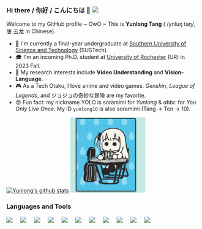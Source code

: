 ### Hi there / 你好 / こんにちは 👋 ![](https://komarev.com/ghpvc/?username=yunlong10&style=plastic)

Welcome to my GitHub profile ~ OwO ~ This is **Yunlong Tang** ( /ynluŋ taŋ/, 唐 云龙 in Chinese).
- 🏫 I'm currently a final-year undergraduate at [Southern University of Science and Technology](https://www.sustech.edu.cn/en/) (SUSTech).
- 🎓 I'm an incoming Ph.D. student at [University of Rochester](https://www.rochester.edu/) (UR) in 2023 Fall.
- 🎯 My research interests include **Video Understanding** and **Vision-Language**.
- 🎮 As a Tech Otaku, I love anime and video games. _Genshin_, _League of Legends_, and ジョジョの奇妙な冒険 are my favorite.
- 😜 Fun fact: my nickname YOLO is soramimi for _Yunlong_ & _abbr._ for _You Only Live Once_. My ID `yunlong10` is also soramimi (Tang → Ten → 10).

<!-- [![Top Langs](https://github-readme-stats.vercel.app/api/top-langs/?username=yunlong10&layout=compact&theme=default)](https://github.com/yunlong10/github-readme-stats) -->
[![Yunlong's github stats](https://github-readme-stats.vercel.app/api?username=yunlong10&theme=default)](https://github.com/yunlong10/github-readme-stats)
<img width="196" src="https://github.com/yunlong10/yunlong10/blob/main/gifs/preview0.gif"/>
<!-- <img width="196" src="https://github.com/yunlong10/yunlong10/blob/main/gifs/preview.gif"/> -->

### Languages and Tools
<img align="left" width="26px" src="https://github.com/yunlong10/devicon/blob/master/icons/python/python-original.svg" style="padding-right:10px;" />
<img align="left" width="26px" src="https://github.com/yunlong10/devicon/blob/master/icons/pytorch/pytorch-original.svg" style="padding-right:10px;" />
<img align="left" width="26px" src="https://github.com/microsoft/JARVIS/blob/8d925aa33ff058375d1c891fffc63a65150d5009/web/src/assets/huggingface.svg" style="padding-right:10px;" />
<img align="left" width="26px" src="https://github.com/yunlong10/devicon/blob/master/icons/vscode/vscode-original.svg" style="padding-right:10px;" />
<img align="left" width="26px" src="https://github.com/microsoft/JARVIS/blob/8d925aa33ff058375d1c891fffc63a65150d5009/web/src/assets/chatgpt.svg" style="padding-right:10px;" />
<img align="left" width="26px" src="https://github.com/yunlong10/devicon/blob/master/icons/anaconda/anaconda-original.svg" style="padding-right:10px;" />
<img align="left" width="26px" src="https://github.com/yunlong10/devicon/blob/master/icons/jupyter/jupyter-original.svg" style="padding-right:10px;" />
<img align="left" width="26px" src="https://github.com/yunlong10/devicon/blob/master/icons/github/github-original.svg" style="padding-right:10px;" />
<img align="left" width="26px" src="https://github.com/yunlong10/devicon/blob/master/icons/git/git-original.svg" style="padding-right:10px;" />
<img align="left" width="26px" src="https://github.com/yunlong10/devicon/blob/master/icons/opencv/opencv-original.svg" style="padding-right:10px;" />
<img align="left" width="26px" src="https://github.com/yunlong10/devicon/blob/master/icons/numpy/numpy-original.svg" style="padding-right:10px;" />


